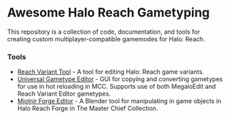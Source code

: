 # Awesome Halo Reach Gametyping

This repository is a collection of code, documentation, and tools for creating custom multiplayer-compatible gamemodes for Halo: Reach.

### Tools
* [Reach Variant Tool](https://github.com/DavidJCobb/ReachVariantEditor) - A tool for editing Halo: Reach game variants.
* [Universal Gametype Editor](https://github.com/Sopitive/UniversalGametypeEditor) - GUI for copying and converting gametypes for use in hot reloading in MCC. Supports use of both MegaloEdit and Reach Variant Editor gametypes.
* [Mjolnir Forge Editor](https://github.com/Waffle1434/Mjolnir-Forge-Editor) - A Blender tool for manipulating in game objects in Halo Reach Forge in The Master Chief Collection.
